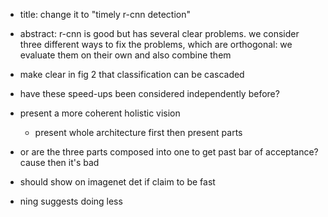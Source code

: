 - title: change it to "timely r-cnn detection"
- abstract: r-cnn is good but has several clear problems. we consider three different ways to fix the problems, which are orthogonal: we evaluate them on their own and also combine them

- make clear in fig 2 that classification can be cascaded
- have these speed-ups been considered independently before?
- present a more coherent holistic vision
    - present whole architecture first then present parts
- or are the three parts composed into one to get past bar of acceptance? cause then it's bad
- should show on imagenet det if claim to be fast
- ning suggests doing less
